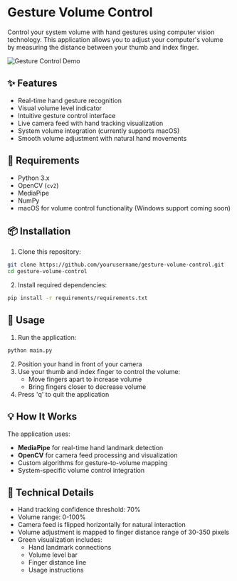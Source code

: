 # Gesture Volume Control

Control your system volume with hand gestures using computer vision technology. This application allows you to adjust your computer's volume by measuring the distance between your thumb and index finger.

![Gesture Control Demo](https://your-demo-gif-here.gif)

## ✨ Features

- Real-time hand gesture recognition
- Visual volume level indicator
- Intuitive gesture control interface
- Live camera feed with hand tracking visualization
- System volume integration (currently supports macOS)
- Smooth volume adjustment with natural hand movements

## 🔧 Requirements

- Python 3.x
- OpenCV (`cv2`)
- MediaPipe
- NumPy
- macOS for volume control functionality (Windows support coming soon)

## 📦 Installation

1. Clone this repository:
```bash
git clone https://github.com/yourusername/gesture-volume-control.git
cd gesture-volume-control
```

2. Install required dependencies:
```bash
pip install -r requirements/requirements.txt
```

## 🚀 Usage

1. Run the application:
```bash
python main.py
```

2. Position your hand in front of your camera
3. Use your thumb and index finger to control the volume:
   - Move fingers apart to increase volume
   - Bring fingers closer to decrease volume
4. Press 'q' to quit the application

## 💡 How It Works

The application uses:
- **MediaPipe** for real-time hand landmark detection
- **OpenCV** for camera feed processing and visualization
- Custom algorithms for gesture-to-volume mapping
- System-specific volume control integration

## 🎯 Technical Details

- Hand tracking confidence threshold: 70%
- Volume range: 0-100%
- Camera feed is flipped horizontally for natural interaction
- Volume adjustment is mapped to finger distance range of 30-350 pixels
- Green visualization includes:
  - Hand landmark connections
  - Volume level bar
  - Finger distance line
  - Usage instructions

